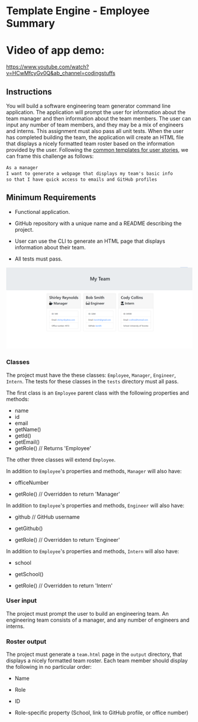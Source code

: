 # Template Engine - Employee Summary

# Video of app demo:
https://www.youtube.com/watch?v=HCwMfcyGv0Q&ab_channel=codingstuffs

## Instructions

You will build a software engineering team generator command line application. The application will prompt the user for information about the team manager and then information about the team members. The user can input any number of team members, and they may be a mix of engineers and interns. This assignment must also pass all unit tests. When the user has completed building the team, the application will create an HTML file that displays a nicely formatted team roster based on the information provided by the user. Following the [common templates for user stories](https://en.wikipedia.org/wiki/User_story#Common_templates), we can frame this challenge as follows:

```
As a manager
I want to generate a webpage that displays my team's basic info
so that I have quick access to emails and GitHub profiles
```


## Minimum Requirements

* Functional application.

* GitHub repository with a unique name and a README describing the project.

* User can use the CLI to generate an HTML page that displays information about their team.

* All tests must pass.

![image](\assets\templateengine.png)

### Classes
The project must have the these classes: `Employee`, `Manager`, `Engineer`,
`Intern`. The tests for these classes in the `tests` directory must all pass.

The first class is an `Employee` parent class with the following properties and
methods:

  * name
  * id
  * email
  * getName()
  * getId()
  * getEmail()
  * getRole() // Returns 'Employee'

The other three classes will extend `Employee`. 

In addition to `Employee`'s properties and methods, `Manager` will also have:

  * officeNumber

  * getRole() // Overridden to return 'Manager'

In addition to `Employee`'s properties and methods, `Engineer` will also have:

  * github  // GitHub username

  * getGithub()

  * getRole() // Overridden to return 'Engineer'

In addition to `Employee`'s properties and methods, `Intern` will also have:

  * school 

  * getSchool()

  * getRole() // Overridden to return 'Intern'

### User input

The project must prompt the user to build an engineering team. An engineering
team consists of a manager, and any number of engineers and interns.

### Roster output

The project must generate a `team.html` page in the `output` directory, that displays a nicely formatted team roster. Each team member should display the following in no particular order:

  * Name

  * Role

  * ID

  * Role-specific property (School, link to GitHub profile, or office number)
